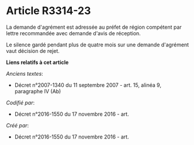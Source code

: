 # Article R3314-23

La demande d'agrément est adressée au préfet de région compétent par lettre recommandée avec demande d'avis de réception.

Le silence gardé pendant plus de quatre mois sur une demande d'agrément vaut décision de rejet.

**Liens relatifs à cet article**

_Anciens textes_:

  - Décret n°2007-1340 du 11 septembre 2007 - art. 15, alinéa 9, paragraphe IV  (Ab)

_Codifié par_:

  - Décret n°2016-1550 du 17 novembre 2016 - art.

_Créé par_:

  - Décret n°2016-1550 du 17 novembre 2016 - art.
